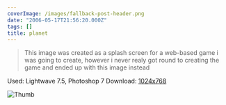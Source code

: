 ```yaml
---
coverImage: /images/fallback-post-header.png
date: "2006-05-17T21:56:20.000Z"
tags: []
title: planet
---
```


> This image was created as a splash screen for a web-based game i was going to create, however i never realy got round to creating the game and ended up with this image instead

Used: Lightwave 7.5, Photoshop 7
Download: [1024x768](https://www.mikecann.co.uk/Images/Art-Full/planet.jpg)

![Thumb](https://www.mikecann.co.uk/Images/Art-Thumbs/planet.gif "Thumb")
